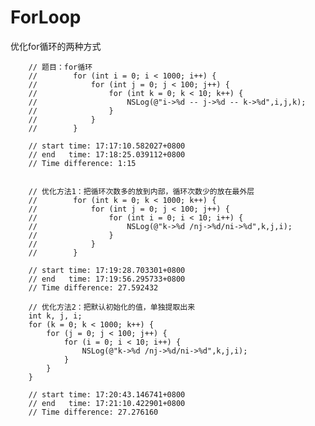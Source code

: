 # ForLoop
优化for循环的两种方式

        // 题目：for循环
        //        for (int i = 0; i < 1000; i++) {
        //            for (int j = 0; j < 100; j++) {
        //                for (int k = 0; k < 10; k++) {
        //                    NSLog(@"i->%d -- j->%d -- k->%d",i,j,k);
        //                }
        //            }
        //        }
        
        // start time: 17:17:10.582027+0800
        // end   time: 17:18:25.039112+0800
        // Time difference: 1:15
        
        
        // 优化方法1：把循环次数多的放到内部，循环次数少的放在最外层
        //        for (int k = 0; k < 1000; k++) {
        //            for (int j = 0; j < 100; j++) {
        //                for (int i = 0; i < 10; i++) {
        //                    NSLog(@"k->%d /nj->%d/ni->%d",k,j,i);
        //                }
        //            }
        //        }
        
        // start time: 17:19:28.703301+0800
        // end   time: 17:19:56.295733+0800
        // Time difference: 27.592432
        
        // 优化方法2：把默认初始化的值，单独提取出来
        int k, j, i;
        for (k = 0; k < 1000; k++) {
            for (j = 0; j < 100; j++) {
                for (i = 0; i < 10; i++) {
                    NSLog(@"k->%d /nj->%d/ni->%d",k,j,i);
                }
            }
        }
        
        // start time: 17:20:43.146741+0800
        // end   time: 17:21:10.422901+0800
        // Time difference: 27.276160
